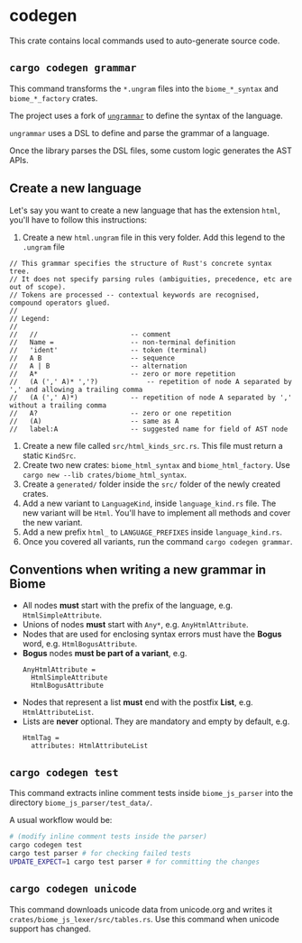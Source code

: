 # codegen

This crate contains local commands used to auto-generate source code.

## `cargo codegen grammar`
This command transforms the `*.ungram` files into the `biome_*_syntax` and `biome_*_factory` crates.

The project uses a fork of [`ungrammar`](https://github.com/rust-analyzer/ungrammar) to define the syntax of the language.

`ungrammar` uses a DSL to define and parse the grammar of a language.

Once the library parses the DSL files, some custom logic generates the AST APIs.

## Create a new language

Let's say you want to create a new language that has the extension `html`, you'll have to follow this instructions:

1. Create a new `html.ungram` file in this very folder.
   Add this legend to the `.ungram` file

  ```
  // This grammar specifies the structure of Rust's concrete syntax tree.
  // It does not specify parsing rules (ambiguities, precedence, etc are out of scope).
  // Tokens are processed -- contextual keywords are recognised, compound operators glued.
  //
  // Legend:
  //
  //   //          				-- comment
  //   Name =      				-- non-terminal definition
  //   'ident'     				-- token (terminal)
  //   A B         				-- sequence
  //   A | B       				-- alternation
  //   A*          				-- zero or more repetition
  //   (A (',' A)* ','?)	        -- repetition of node A separated by ',' and allowing a trailing comma
  //   (A (',' A)*)	            -- repetition of node A separated by ',' without a trailing comma
  //   A?          				-- zero or one repetition
  //   (A)         				-- same as A
  //   label:A     				-- suggested name for field of AST node
  ```
1. Create a new file called `src/html_kinds_src.rs`. This file must return a static `KindSrc`.
1. Create two new crates: `biome_html_syntax` and `biome_html_factory`. Use `cargo new --lib crates/biome_html_syntax`.
1. Create a `generated/` folder inside the `src/` folder of the newly created crates.
1. Add a new variant to `LanguageKind`, inside `language_kind.rs` file. The new variant will be `Html`. You'll have to implement
  all methods and cover the new variant.
1. Add a new prefix `html_` to `LANGUAGE_PREFIXES` inside `language_kind.rs`.
1. Once you covered all variants, run the command `cargo codegen grammar`.


## Conventions when writing a new grammar in Biome

- All nodes **must** start with the prefix of the language, e.g. `HtmlSimpleAttribute`.
- Unions of nodes **must** start with `Any*`, e.g. `AnyHtmlAttribute`.
- Nodes that are used for enclosing syntax errors must have the **Bogus** word, e.g. `HtmlBogusAttribute`.
- **Bogus** nodes **must be part of a variant**, e.g. 
  ```
  AnyHtmlAttribute = 
    HtmlSimpleAttribute
    HtmlBogusAttribute
  ```
- Nodes that represent a list **must** end with the postfix **List**, e.g. `HtmlAttributeList`.
- Lists are **never** optional. They are mandatory and empty by default, e.g.
  ```
  HtmlTag = 
    attributes: HtmlAttributeList
  ```

## `cargo codegen test`
This command extracts inline comment tests inside `biome_js_parser` into the directory `biome_js_parser/test_data/`.

A usual workflow would be:
```bash
# (modify inline comment tests inside the parser)
cargo codegen test
cargo test parser # for checking failed tests
UPDATE_EXPECT=1 cargo test parser # for committing the changes
```

## `cargo codegen unicode`
This command downloads unicode data from unicode.org and writes it `crates/biome_js_lexer/src/tables.rs`.
Use this command when unicode support has changed.
